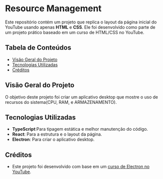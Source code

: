 # Resource Management

Este repositório contém um projeto que replica o layout da página inicial do YouTube usando apenas **HTML** e **CSS**. Ele foi desenvolvido como parte de um projeto prático baseado em um curso de HTML/CSS no YouTube.

## Tabela de Conteúdos
- [Visão Geral do Projeto](#visão-geral-do-projeto)
- [Tecnologias Utilizadas](#tecnologias-utilizadas)
- [Créditos](#créditos)

## Visão Geral do Projeto
O objetivo deste projeto foi criar um aplicativo desktop que mostre o uso de recursos do sistema(CPU, RAM, e ARMAZENAMENTO).

## Tecnologias Utilizadas

- **TypeScript**:Para tipagem estática e melhor manutenção do código.
- **React**: Para a estrutura e o layout da página.
- **Electron**: Para criar o aplicativo desktop.

## Créditos

- Este projeto foi desenvolvido com base em um [curso de Electron no YouTube](https://www.youtube.com/watch?v=fP-371MN0Ck).

